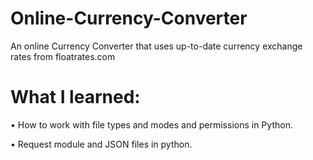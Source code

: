 # Online-Currency-Converter
An online Currency Converter that uses up-to-date currency exchange rates from floatrates.com

# What I learned:
• How to work with file types and modes and permissions in Python.

• Request module and JSON files in python.
